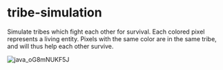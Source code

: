 # tribe-simulation

Simulate tribes which fight each other for survival. Each colored pixel represents a living entity. Pixels with the same color are in the same tribe, and will thus help each other survive.

![java_oG8mNUKF5J](https://user-images.githubusercontent.com/45148959/205675880-1a878ad4-9b23-4c75-88ef-56207f9c2286.gif)
